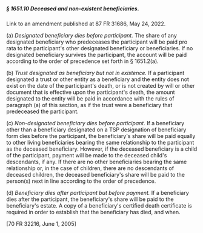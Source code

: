 ##### § 1651.10 Deceased and non-existent beneficiaries. #####

Link to an amendment published at 87 FR 31686, May 24, 2022.

(a) *Designated beneficiary dies before participant.* The share of any designated beneficiary who predeceases the participant will be paid pro rata to the participant's other designated beneficiary or beneficiaries. If no designated beneficiary survives the participant, the account will be paid according to the order of precedence set forth in § 1651.2(a).

(b) *Trust designated as beneficiary but not in existence.* If a participant designated a trust or other entity as a beneficiary and the entity does not exist on the date of the participant's death, or is not created by will or other document that is effective upon the participant's death, the amount designated to the entity will be paid in accordance with the rules of paragraph (a) of this section, as if the trust were a beneficiary that predeceased the participant.

(c) *Non-designated beneficiary dies before participant.* If a beneficiary other than a beneficiary designated on a TSP designation of beneficiary form dies before the participant, the beneficiary's share will be paid equally to other living beneficiaries bearing the same relationship to the participant as the deceased beneficiary. However, if the deceased beneficiary is a child of the participant, payment will be made to the deceased child's descendants, if any. If there are no other beneficiaries bearing the same relationship or, in the case of children, there are no descendants of deceased children, the deceased beneficiary's share will be paid to the person(s) next in line according to the order of precedence.

(d) *Beneficiary dies after participant but before payment.* If a beneficiary dies after the participant, the beneficiary's share will be paid to the beneficiary's estate. A copy of a beneficiary's certified death certificate is required in order to establish that the beneficiary has died, and when.

[70 FR 32216, June 1, 2005]